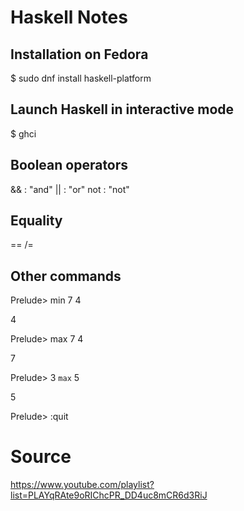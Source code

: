 # Haskell Notes

## Installation on Fedora
$ sudo dnf install haskell-platform

## Launch Haskell in interactive mode
$ ghci

## Boolean operators 
 &&  : "and"
 ||  : "or"
 not : "not"
 
## Equality
 ==
 /= 

## Other commands

Prelude> min 7 4

4

Prelude> max 7 4

7

Prelude> 3 `max` 5

5

Prelude> :quit 


# Source
https://www.youtube.com/playlist?list=PLAYqRAte9oRIChcPR_DD4uc8mCR6d3RiJ